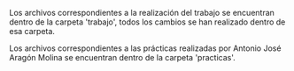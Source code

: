 Los archivos correspondientes a la realización del trabajo se encuentran dentro de la carpeta 'trabajo', todos los cambios se han realizado dentro de esa carpeta.

Los archivos correspondientes a las prácticas realizadas por Antonio José Aragón Molina se encuentran dentro de la carpeta 'practicas'.
